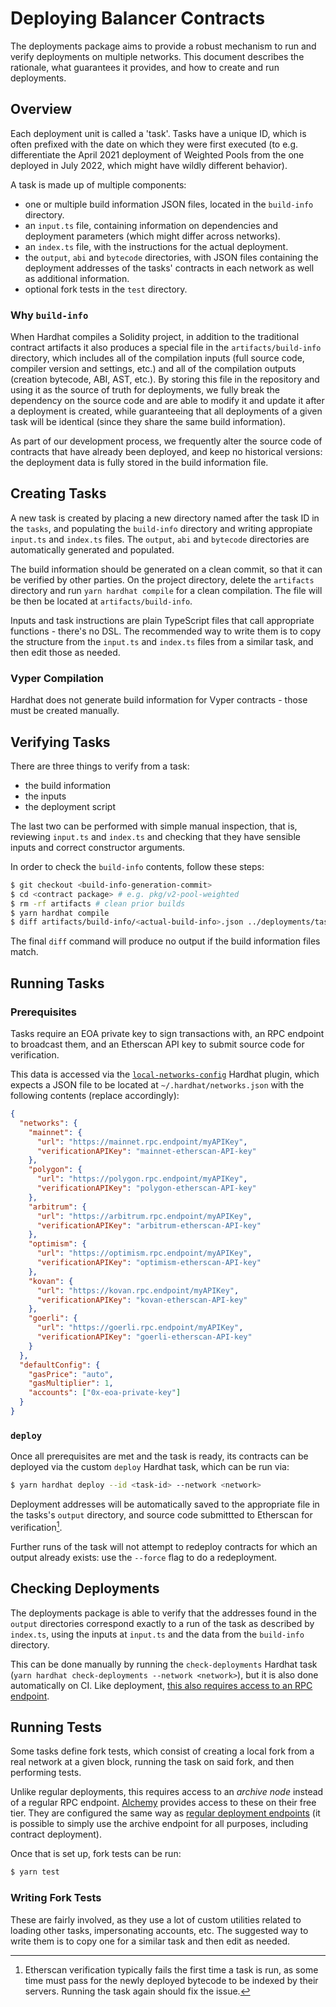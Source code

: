 # Deploying Balancer Contracts

The deployments package aims to provide a robust mechanism to run and verify deployments on multiple networks. This document describes the rationale, what guarantees it provides, and how to create and run deployments.

## Overview

Each deployment unit is called a 'task'. Tasks have a unique ID, which is often prefixed with the date on which they were first executed (to e.g. differentiate the April 2021 deployment of Weighted Pools from the one deployed in July 2022, which might have wildly different behavior).

A task is made up of multiple components:

- one or multiple build information JSON files, located in the `build-info` directory.
- an `input.ts` file, containing information on dependencies and deployment parameters (which might differ across networks).
- an `index.ts` file, with the instructions for the actual deployment.
- the `output`, `abi` and `bytecode` directories, with JSON files containing the deployment addresses of the tasks' contracts in each network as well as additional information.
- optional fork tests in the `test` directory.

### Why `build-info`

When Hardhat compiles a Solidity project, in addition to the traditional contract artifacts it also produces a special file in the `artifacts/build-info` directory, which includes all of the compilation inputs (full source code, compiler version and settings, etc.) and all of the compilation outputs (creation bytecode, ABI, AST, etc.). By storing this file in the repository and using it as the source of truth for deployments, we fully break the dependency on the source code and are able to modify it and update it after a deployment is created, while guaranteeing that all deployments of a given task will be identical (since they share the same build information).

As part of our development process, we frequently alter the source code of contracts that have already been deployed, and keep no historical versions: the deployment data is fully stored in the build information file.

## Creating Tasks

A new task is created by placing a new directory named after the task ID in the `tasks`, and populating the `build-info` directory and writing appropiate `input.ts` and `index.ts` files. The `output`, `abi` and `bytecode` directories are automatically generated and populated.

The build information should be generated on a clean commit, so that it can be verified by other parties. On the project directory, delete the `artifacts` directory and run `yarn hardhat compile` for a clean compilation. The file will be then be located at `artifacts/build-info`.

Inputs and task instructions are plain TypeScript files that call appropriate functions - there's no DSL. The recommended way to write them is to copy the structure from the `input.ts` and `index.ts` files from a similar task, and then edit those as needed.

### Vyper Compilation

Hardhat does not generate build information for Vyper contracts - those must be created manually.

## Verifying Tasks

There are three things to verify from a task:

- the build information
- the inputs
- the deployment script

The last two can be performed with simple manual inspection, that is, reviewing `input.ts` and `index.ts` and checking that they have sensible inputs and correct constructor arguments.

In order to check the `build-info` contents, follow these steps:

```bash
$ git checkout <build-info-generation-commit>
$ cd <contract package> # e.g. pkg/v2-pool-weighted
$ rm -rf artifacts # clean prior builds
$ yarn hardhat compile
$ diff artifacts/build-info/<actual-build-info>.json ../deployments/tasks/<task-id>/build-info/<expected-build-info>.json
```

The final `diff` command will produce no output if the build information files match.

## Running Tasks

### Prerequisites

Tasks require an EOA private key to sign transactions with, an RPC endpoint to broadcast them, and an Etherscan API key to submit source code for verification.

This data is accessed via the [`local-networks-config`](https://www.npmjs.com/package/hardhat-local-networks-config-plugin) Hardhat plugin, which expects a JSON file to be located at `~/.hardhat/networks.json` with the following contents (replace accordingly):

```json
{
  "networks": {
    "mainnet": {
      "url": "https://mainnet.rpc.endpoint/myAPIKey",
      "verificationAPIKey": "mainnet-etherscan-API-key"
    },
    "polygon": {
      "url": "https://polygon.rpc.endpoint/myAPIKey",
      "verificationAPIKey": "polygon-etherscan-API-key"
    },
    "arbitrum": {
      "url": "https://arbitrum.rpc.endpoint/myAPIKey",
      "verificationAPIKey": "arbitrum-etherscan-API-key"
    },
    "optimism": {
      "url": "https://optimism.rpc.endpoint/myAPIKey",
      "verificationAPIKey": "optimism-etherscan-API-key"
    },
    "kovan": {
      "url": "https://kovan.rpc.endpoint/myAPIKey",
      "verificationAPIKey": "kovan-etherscan-API-key"
    },
    "goerli": {
      "url": "https://goerli.rpc.endpoint/myAPIKey",
      "verificationAPIKey": "goerli-etherscan-API-key"
    }
  },
  "defaultConfig": {
    "gasPrice": "auto",
    "gasMultiplier": 1,
    "accounts": ["0x-eoa-private-key"]
  }
}
```

### `deploy`

Once all prerequisites are met and the task is ready, its contracts can be deployed via the custom `deploy` Hardhat task, which can be run via:

```bash
$ yarn hardhat deploy --id <task-id> --network <network>
```

Deployment addresses will be automatically saved to the appropriate file in the tasks's `output` directory, and source code submittted to Etherscan for verification[^1].

Further runs of the task will not attempt to redeploy contracts for which an output already exists: use the `--force` flag to do a redeployment.

## Checking Deployments

The deployments package is able to verify that the addresses found in the `output` directories correspond exactly to a run of the task as described by `index.ts`, using the inputs at `input.ts` and the data from the `build-info` directory.

This can be done manually by running the `check-deployments` Hardhat task (`yarn hardhat check-deployments --network <network>`), but it is also done automatically on CI. Like deployment, [this also requires access to an RPC endpoint](#prerequisites).

## Running Tests

Some tasks define fork tests, which consist of creating a local fork from a real network at a given block, running the task on said fork, and then performing tests.

Unlike regular deployments, this requires access to an _archive node_ instead of a regular RPC endpoint. [Alchemy](https://www.alchemy.com/) provides access to these on their free tier. They are configured the same way as [regular deployment endpoints](#prerequisites) (it is possible to simply use the archive endpoint for all purposes, including contract deployment).

Once that is set up, fork tests can be run:

```bash
$ yarn test
```

### Writing Fork Tests

These are fairly involved, as they use a lot of custom utilities related to loading other tasks, impersonating accounts, etc. The suggested way to write them is to copy one for a similar task and then edit as needed.

[^1]: Etherscan verification typically fails the first time a task is run, as some time must pass for the newly deployed bytecode to be indexed by their servers. Running the task again should fix the issue.
